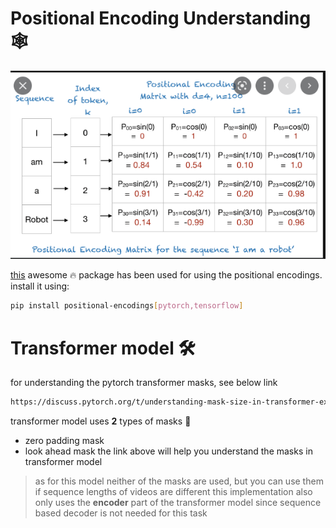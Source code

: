 

# Positional Encoding Understanding 🕸

![](img.png)

[this](https://github.com/TalhaUsuf/multidim-positional-encoding.git) awesome 🔥 package has been
used for using the positional encodings.
install it using:

```bash
pip install positional-encodings[pytorch,tensorflow]
```



# Transformer model 🛠
for understanding the pytorch transformer masks, see below link
```html
https://discuss.pytorch.org/t/understanding-mask-size-in-transformer-example/147655/2
```
transformer model uses **2** types of masks 🚀
 - zero padding mask
 - look ahead mask
the link above will help you understand the masks in transformer model

> as for this model neither of the masks are used, but you can use them if sequence lengths of videos are different
> this implementation also only uses the **encoder** part of the transformer model since sequence based decoder is not needed for this task
